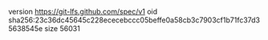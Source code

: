 version https://git-lfs.github.com/spec/v1
oid sha256:23c36dc45645c228ececebccc05beffe0a58cb3c7903cf1b71fc37d35638545e
size 56031
